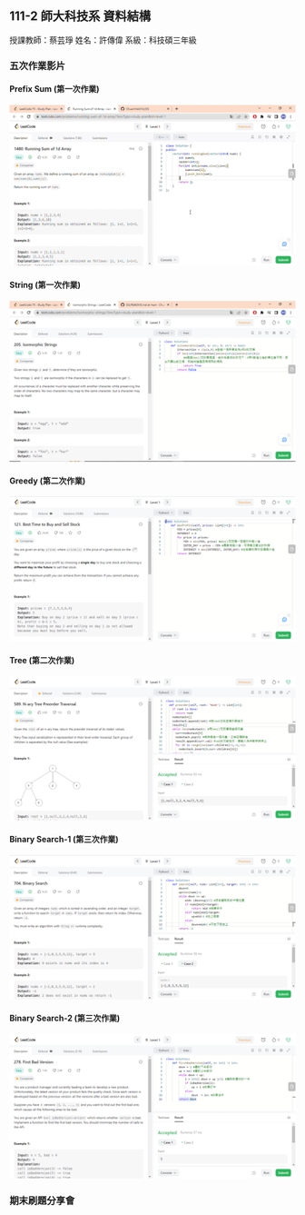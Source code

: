 ## 111-2 師大科技系 資料結構
授課教師：蔡芸琤
姓名：許傳偉
系級：科技碩三年級
### 五次作業影片
#### Prefix Sum (第一次作業)
[![Watch the video](https://github.com/ChuanWeiSYU/DS/blob/main/1480.%20Running%20Sum%20of%201d%20Array.png)](https://drive.google.com/file/d/1-7f9NE7cguYT7KwIZ-o3InL7Woz_VX1F/view?usp=share_link)
#### String (第一次作業)
[![Watch the video](https://github.com/ChuanWeiSYU/DS/blob/main/205.%20Isomorphic%20Strings.png)](https://drive.google.com/file/d/1E3UjKl_Knqv9hMipH_yq5ILgBPbWZ_h-/view?usp=sharing)
#### Greedy (第二次作業)
[![Watch the video](https://github.com/ChuanWeiSYU/DS/blob/main/121.%20Best%20Time%20to%20Buy%20and%20Sell%20Stock.png)](https://drive.google.com/file/d/1n9siuQoUf7QFVvjXsET3VeGgjEpvBtFc/view?usp=share_link)
#### Tree (第二次作業)
[![Watch the video](https://github.com/ChuanWeiSYU/DS/blob/main/589.%20N-ary%20Tree%20Preorder%20Traversal.png)](https://drive.google.com/file/d/1aODcyYxVaj2BXRxul70xhXAicHt_wOvR/view?usp=share_link)
#### Binary Search-1 (第三次作業)
[![Watch the video](https://github.com/ChuanWeiSYU/DS/blob/main/704.%20Binary%20Search.png)](https://drive.google.com/file/d/1vQAHkAohe6DNA5SCSF_RMwyQWmYLhCSV/view?usp=share_link)
#### Binary Search-2 (第三次作業)
[![Watch the video](https://github.com/ChuanWeiSYU/DS/blob/main/278.%20First%20Bad%20Version.png)](https://drive.google.com/file/d/1-FBzz9z6lOu4lcc_DTBorCqNXK3ui21h/view?usp=share_link)

### 期末刷題分享會

